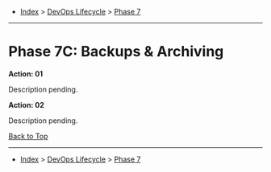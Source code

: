 <a id="top"></a>

- [Index](../index.md) > [DevOps Lifecycle](devops.md) > [Phase 7](phase_07.md)

---

<a id="actions"></a>

# Phase 7C: Backups & Archiving

<a id="7c-01"></a>

**Action: 01**

Description pending.

<a id="7c-02"></a>

**Action: 02**

Description pending.

<a class="inline-navlink-page-top" href="#top">Back to Top</a>

---

- [Index](../index.md) > [DevOps Lifecycle](devops.md) > [Phase 7](phase_07.md)
